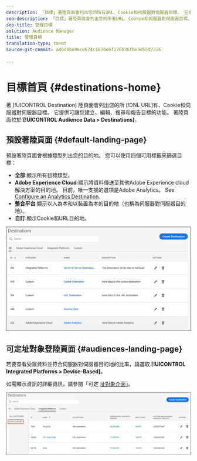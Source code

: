 ```yaml
---
description: 「目標」著陸頁面會列出您的所有URL、Cookie和伺服器對伺服器目標。 它提供可讓您建立、編輯、搜尋和報告目標的功能。 登陸頁面位於「觀眾資料>目的地」中。
seo-description: 「目標」著陸頁面會列出您的所有URL、Cookie和伺服器對伺服器目標。 它提供可讓您建立、編輯、搜尋和報告目標的功能。 登陸頁面位於「觀眾資料>目的地」中。
seo-title: 管理目標
solution: Audience Manager
title: 管理目標
translation-type: tm+mt
source-git-commit: a40d0be8ece674c1870e6f27003bfbe9d55d7316

---
```




# 目標首頁 {#destinations-home}

著 [!UICONTROL Destination] 陸頁面會列出您的所 [!DNL URL]有、Cookie和伺服器對伺服器目標。 它提供可讓您建立、編輯、搜尋和報告目標的功能。 著陸頁面位於 **[!UICONTROL Audience Data > Destinations]**。

## 預設著陸頁面 {#default-landing-page}

<!-- destinations-home.xml -->

預設著陸頁面會根據類型列出您的目的地。 您可以使用四個可用標籤來篩選目標：

* **全部**:顯示所有目標類型。
* **Adobe Experience Cloud**:顯示將資料傳送至其他Adobe Experience cloud解決方案的目的地。 目前，唯一支援的選項是Adobe Analytics。 See [Configure an Analytics Destination](/help/using/features/destinations/create-analytics-destination.md).
* **整合平台**:顯示以人為本和以裝置為本的目的地（也稱為伺服器對伺服器目的地）。
* **自訂**:顯示Cookie和URL目的地。


![](assets/destinations-landing.png)

## 可定址對象登陸頁面 {#audiences-landing-page}

若要查看受眾資料並符合伺服器對伺服器目的地的比率，請選取 **[!UICONTROL Integrated Platforms > Device-Based]**。

如需顯示資訊的詳細資訊，請參閱「可定 [址對象介面」](/help/using/features/addressable-audiences.md#addressable-audience-interface)。

![](/help/using/features/assets/addressable-audiences-landing.png)